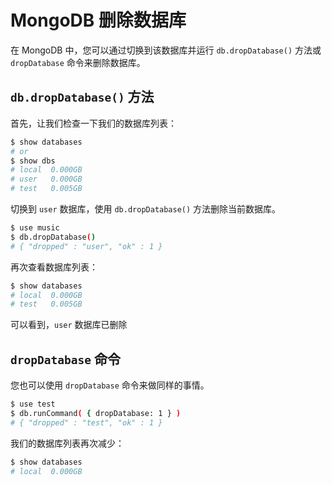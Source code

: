 # MongoDB 删除数据库

在 MongoDB 中，您可以通过切换到该数据库并运行 `db.dropDatabase()` 方法或 `dropDatabase` 命令来删除数据库。

## `db.dropDatabase()` 方法

首先，让我们检查一下我们的数据库列表：

```bash
$ show databases
# or
$ show dbs
# local  0.000GB
# user   0.000GB
# test   0.005GB
```

切换到 `user` 数据库，使用 `db.dropDatabase()` 方法删除当前数据库。

```bash
$ use music
$ db.dropDatabase()
# { "dropped" : "user", "ok" : 1 }
```

再次查看数据库列表：

```bash
$ show databases
# local  0.000GB
# test   0.005GB
```

可以看到，`user` 数据库已删除

## `dropDatabase` 命令

您也可以使用 `dropDatabase` 命令来做同样的事情。

```bash
$ use test
$ db.runCommand( { dropDatabase: 1 } )
# { "dropped" : "test", "ok" : 1 }
```

我们的数据库列表再次减少：

```bash
$ show databases
# local  0.000GB
```
